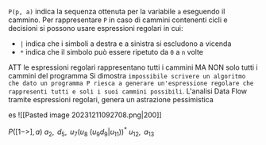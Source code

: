 `P(p, a)` indica la sequenza ottenuta per la variabile `a` eseguendo il cammino.
Per rappresentare `P` in caso di cammini contenenti cicli e decisioni si possono usare espressioni regolari in cui:
- `|` indica che i simboli a destra e a sinistra si escludono a vicenda
- `*` indica che il simbolo può essere ripetuto da `0` a `n` volte

ATT le espressioni regolari rappresentano tutti i cammini MA NON solo tutti i cammini del programma
Si dimostra `impossibile scrivere un algoritmo che dato un programma P riesca a generare un'espressione regolare che rappresenti tutti e soli i suoi cammini possibili`.
L'analisi Data Flow tramite espressioni regolari, genera un astrazione pessimistica

es
![[Pasted image 20231211092708.png|200]]

$P([1 ->], a)$
$a_2,\text{ }d_5,\text{ }u_7(u_8\text{ }(u_9d_9 | u_{11}))^*\text{ }u_{12},\text{ }a_{13}$